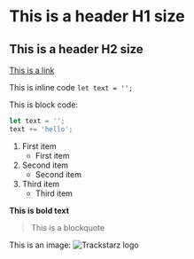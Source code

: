 # This is a header H1 size

## This is a header H2 size

[This is a link](https://www.freecodecamp.org/)

This is inline code `let text = '';`

This is block code:
```javascript
let text = '';
text += 'hello';
```

1. First item
   - First item
2. Second item
   - Second item
3. Third item
   - Third item

**This is bold text**

> This is a blockquote

This is an image:
![Trackstarz logo](https://yt3.ggpht.com/ytc/AAUvwngGAZPFBOkCbaUn23tK8y9Gs5wO16PHe8ugXBSheg=s900-c-k-c0x00ffffff-no-rj)